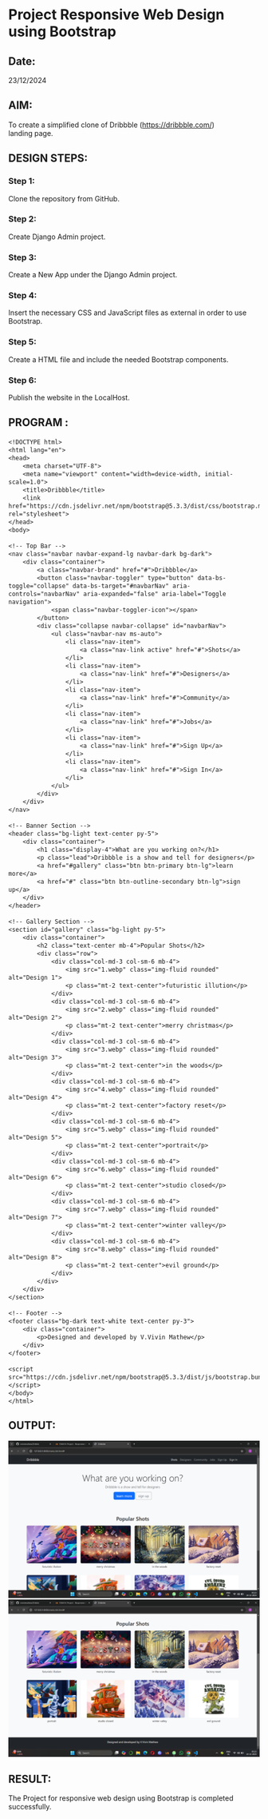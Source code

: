 # Project Responsive Web Design using Bootstrap
## Date:
23/12/2024
## AIM:
To create a simplified clone of Dribbble (https://dribbble.com/) landing page.


## DESIGN STEPS:

### Step 1:
Clone the repository from GitHub.

### Step 2:
Create Django Admin project.

### Step 3:
Create a New App under the Django Admin project.

### Step 4:
Insert the necessary CSS and JavaScript files as external in order to use Bootstrap.

### Step 5:
Create a HTML file and include the needed Bootstrap components.

### Step 6:
Publish the website in the LocalHost.

## PROGRAM :
```
<!DOCTYPE html>
<html lang="en">
<head>
    <meta charset="UTF-8">
    <meta name="viewport" content="width=device-width, initial-scale=1.0">
    <title>Dribbble</title>
    <link href="https://cdn.jsdelivr.net/npm/bootstrap@5.3.3/dist/css/bootstrap.min.css" rel="stylesheet">
</head>
<body>

<!-- Top Bar -->
<nav class="navbar navbar-expand-lg navbar-dark bg-dark">
    <div class="container">
        <a class="navbar-brand" href="#">Dribbble</a>
        <button class="navbar-toggler" type="button" data-bs-toggle="collapse" data-bs-target="#navbarNav" aria-controls="navbarNav" aria-expanded="false" aria-label="Toggle navigation">
            <span class="navbar-toggler-icon"></span>
        </button>
        <div class="collapse navbar-collapse" id="navbarNav">
            <ul class="navbar-nav ms-auto">
                <li class="nav-item">
                    <a class="nav-link active" href="#">Shots</a>
                </li>
                <li class="nav-item">
                    <a class="nav-link" href="#">Designers</a>
                </li>
                <li class="nav-item">
                    <a class="nav-link" href="#">Community</a>
                </li>
                <li class="nav-item">
                    <a class="nav-link" href="#">Jobs</a>
                </li>
                <li class="nav-item">
                    <a class="nav-link" href="#">Sign Up</a>
                </li>
                <li class="nav-item">
                    <a class="nav-link" href="#">Sign In</a>
                </li>
            </ul>
        </div>
    </div>
</nav>

<!-- Banner Section -->
<header class="bg-light text-center py-5">
    <div class="container">
        <h1 class="display-4">What are you working on?</h1>
        <p class="lead">Dribbble is a show and tell for designers</p>
        <a href="#gallery" class="btn btn-primary btn-lg">learn more</a>
        <a href="#" class="btn btn-outline-secondary btn-lg">sign up</a>
    </div>
</header>

<!-- Gallery Section -->
<section id="gallery" class="bg-light py-5">
    <div class="container">
        <h2 class="text-center mb-4">Popular Shots</h2>
        <div class="row">
            <div class="col-md-3 col-sm-6 mb-4">
                <img src="1.webp" class="img-fluid rounded" alt="Design 1">
                <p class="mt-2 text-center">futuristic illution</p>
            </div>
            <div class="col-md-3 col-sm-6 mb-4">
                <img src="2.webp" class="img-fluid rounded" alt="Design 2">
                <p class="mt-2 text-center">merry christmas</p>
            </div>
            <div class="col-md-3 col-sm-6 mb-4">
                <img src="3.webp" class="img-fluid rounded" alt="Design 3">
                <p class="mt-2 text-center">in the woods</p>
            </div>
            <div class="col-md-3 col-sm-6 mb-4">
                <img src="4.webp" class="img-fluid rounded" alt="Design 4">
                <p class="mt-2 text-center">factory reset</p>
            </div>
            <div class="col-md-3 col-sm-6 mb-4">
                <img src="5.webp" class="img-fluid rounded" alt="Design 5">
                <p class="mt-2 text-center">portrait</p>
            </div>
            <div class="col-md-3 col-sm-6 mb-4">
                <img src="6.webp" class="img-fluid rounded" alt="Design 6">
                <p class="mt-2 text-center">studio closed</p>
            </div>
            <div class="col-md-3 col-sm-6 mb-4">
                <img src="7.webp" class="img-fluid rounded" alt="Design 7">
                <p class="mt-2 text-center">winter valley</p>
            </div>
            <div class="col-md-3 col-sm-6 mb-4">
                <img src="8.webp" class="img-fluid rounded" alt="Design 8">
                <p class="mt-2 text-center">evil ground</p>
            </div>
        </div>
    </div>
</section>

<!-- Footer -->
<footer class="bg-dark text-white text-center py-3">
    <div class="container">
        <p>Designed and developed by V.Vivin Mathew</p>
    </div>
</footer>

<script src="https://cdn.jsdelivr.net/npm/bootstrap@5.3.3/dist/js/bootstrap.bundle.min.js"></script>
</body>
</html>

```

## OUTPUT:
![alt text](<vivinapp/static/Screenshot 2024-12-24 052307.png>)
![alt text](<vivinapp/static/Screenshot 2024-12-24 052319.png>)
## RESULT:
The Project for responsive web design using Bootstrap is completed successfully.
